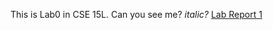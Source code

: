 This is Lab0 in CSE 15L.
Can you see me?
*italic?*
[Lab Report 1](https://LaveryXu.github.io/cse15l-lab-reports/lab-report-1-week-0.html)